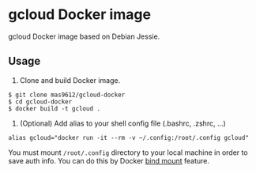 # gcloud Docker image

gcloud Docker image based on Debian Jessie.

## Usage
1. Clone and build Docker image.
```shell
$ git clone mas9612/gcloud-docker
$ cd gcloud-docker
$ docker build -t gcloud .
```
1. (Optional) Add alias to your shell config file (.bashrc, .zshrc, ...)
```shell
alias gcloud="docker run -it --rm -v ~/.config:/root/.config gcloud"
```

You must mount `/root/.config` directory to your local machine in order to save auth info.
You can do this by Docker [bind mount](https://docs.docker.com/storage/bind-mounts/) feature.
